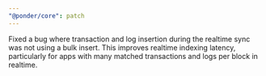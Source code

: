 ```yaml
---
"@ponder/core": patch
---
```


Fixed a bug where transaction and log insertion during the realtime sync was not using a bulk insert. This improves realtime indexing latency, particularly for apps with many matched transactions and logs per block in realtime.
